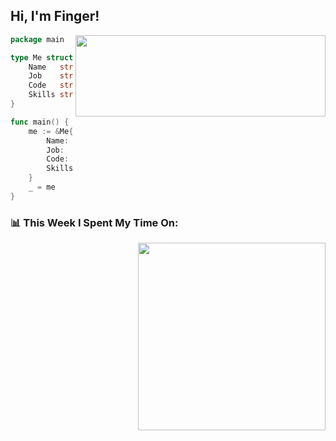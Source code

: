 <h2> Hi, I'm Finger!</h2>
<img align='right' height="130em" src="https://github-readme-stats.anuraghazra1.vercel.app/api?username=spianmo&show_icons=true&include_all_commits=true&count_private=true&hide=contribs,prs" width="400px">


```go
package main

type Me struct {
	Name   string
	Job    string
	Code   string
	Skills string
}

func main() {
	me := &Me{
		Name:   "Finger",
		Job:    "Client-side Engineer",
		Code:   "Java and C++ and Others",
		Skills: "Android Security NLP ^o^",
	}
	_ = me
}
```


<h3>📊 This Week I Spent My Time On:</h3>
<img align='right' src="https://spotify-github-profile.vercel.app/api/view?uid=zbgk3g7ojwjwrwrleo6u8mhub&cover_image=true&theme=novatorem" width="300">

<!--START_SECTION:waka-->
<!--END_SECTION:waka-->
